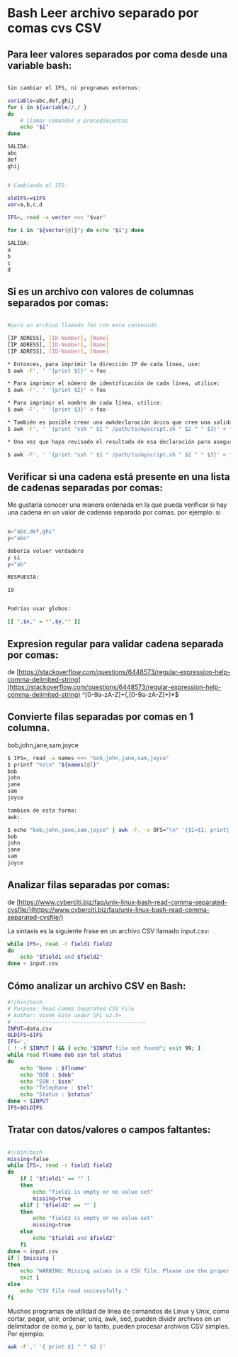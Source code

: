 # Bash Leer archivo separado por comas cvs  CSV

## Para leer valores separados por coma desde una variable bash:

``` bash

Sin cambiar el IFS, ni programas externos:

variable=abc,def,ghij
for i in ${variable//,/ }
do
    # llamar comandos y procedimientos
    echo "$i"
done

SALIDA:
abc
def
ghij


# Cambiando el IFS:

oldIFS==$IFS
var=a,b,c,d

IFS=, read -a vector <<< "$var"

for i in "${vector[@]}"; do echo "$i"; done

SALIDA:
a
b
c
d


```
## Si es un archivo con valores de columnas separados por comas:

``` bash

#para un archivo llamado foo con este contenido

[IP ADRESS], [ID-Number], [Name]
[IP ADRESS], [ID-Number], [Name]
[IP ADRESS], [ID-Number], [Name]

* Entonces, para imprimir la dirección IP de cada línea, use:
$ awk -F', ' '{print $1}' < foo

* Para imprimir el número de identificación de cada línea, utilice:
$ awk -F', ' '{print $2}' < foo

* Para imprimir el nombre de cada línea, utilice:
$ awk -F', ' '{print $3}' < foo

* También es posible crear una awkdeclaración única que cree una salida que combine los distintos campos de entrada:
$ awk -F', ' '{print "ssh " $1 " /path/to/myscript.sh " $2 " " $3}' < foo

* Una vez que haya revisado el resultado de esa declaración para asegurarse de que sea precisa y efectiva para sus propósitos, puede ejecutarla fácilmente conectándola a un shell:

$ awk -F', ' '{print "ssh " $1 " /path/to/myscript.sh " $2 " " $3}' < foo | bash


```

 
## Verificar si una cadena está presente en una lista de cadenas separadas por comas:

Me gustaría conocer una manera ordenada en la que pueda verificar si hay una cadena en un valor de cadenas separado por comas. por ejemplo: si

``` bash

x="abc,def,ghi"
y="abc"

debería volver verdadero
y si
y="ab"

RESPUESTA:

19


Podrías usar globos:

[[ ",$x," = *",$y,"* ]]

```

## Expresion regular para validar cadena separada por comas:
de [https://stackoverflow.com/questions/6448573/regular-expression-help-comma-delimited-string](https://stackoverflow.com/questions/6448573/regular-expression-help-comma-delimited-string)
^[0-9a-zA-Z]+(,[0-9a-zA-Z]+)*$

## Convierte filas separadas por comas en 1 columna.

bob,john,jane,sam,joyce
``` bash
$ IFS=, read -a names <<< "bob,john,jane,sam,joyce"
$ printf "%s\n" "${names[@]}"
bob
john
jane
sam
joyce

tambien de esta forma:
awk:

$ echo "bob,john,jane,sam,joyce" | awk -F, -v OFS="\n" '{$1=$1; print}'
bob
john
jane
sam
joyce
```
## Analizar filas separadas por comas:
de [https://www.cyberciti.biz/faq/unix-linux-bash-read-comma-separated-cvsfile/](https://www.cyberciti.biz/faq/unix-linux-bash-read-comma-separated-cvsfile/)

La sintaxis es la siguiente frase en un archivo CSV llamado input.csv:

``` bash
while IFS=, read -r field1 field2
do
    echo "$field1 and $field2"
done < input.csv
```
## Cómo analizar un archivo CSV en Bash:
``` bash
#!/bin/bash
# Purpose: Read Comma Separated CSV File
# Author: Vivek Gite under GPL v2.0+
# ------------------------------------------
INPUT=data.csv
OLDIFS=$IFS
IFS=','
[ ! -f $INPUT ] && { echo "$INPUT file not found"; exit 99; }
while read flname dob ssn tel status
do
	echo "Name : $flname"
	echo "DOB : $dob"
	echo "SSN : $ssn"
	echo "Telephone : $tel"
	echo "Status : $status"
done < $INPUT
IFS=$OLDIFS
```

## Tratar con datos/valores o campos faltantes:

``` bash

#!/bin/bash
missing=false
while IFS=, read -r field1 field2
do
	if [ "$field1" == "" ]
	then
		echo "field1 is empty or no value set"
		missing=true
   	elif [ "$field2" == "" ]
	then
		echo "field2 is empty or no value set"
		missing=true
	else
		echo "$field1 and $field2"
	fi
done < input.csv
if [ $missing ]
then
	echo "WARNING: Missing values in a CSV file. Please use the proper format. Operation failed."
	exit 1
else
	echo "CSV file read successfully."
fi
```

Muchos programas de utilidad de línea de comandos de Linux y Unix, como cortar, pegar, unir, ordenar, uniq, awk, sed, pueden dividir archivos en un delimitador de coma y, por lo tanto, pueden procesar archivos CSV simples. Por ejemplo:

``` bash
awk -F',' '{ print $1 " " $2 }'
```
